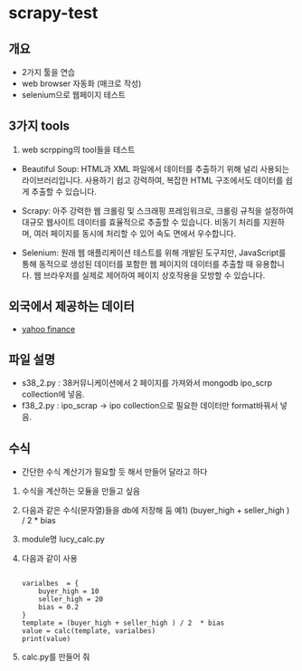 # scrapy-test

## 개요

- 2가지 툴을 연습
- web browser 자동화 (매크로 작성)
- selenium으로 웹페이지 테스트

## 3가지 tools

1. web scrpping의 tool들을 테스트

- Beautiful Soup: HTML과 XML 파일에서 데이터를 추출하기 위해 널리 사용되는 라이브러리입니다. 사용하기 쉽고 강력하여, 복잡한 HTML 구조에서도 데이터를 쉽게 추출할 수 있습니다.

- Scrapy: 아주 강력한 웹 크롤링 및 스크래핑 프레임워크로, 크롤링 규칙을 설정하여 대규모 웹사이트 데이터를 효율적으로 추출할 수 있습니다. 비동기 처리를 지원하며, 여러 페이지를 동시에 처리할 수 있어 속도 면에서 우수합니다.

- Selenium: 원래 웹 애플리케이션 테스트를 위해 개발된 도구지만, JavaScript를 통해 동적으로 생성된 데이터를 포함한 웹 페이지의 데이터를 추출할 때 유용합니다. 웹 브라우저를 실제로 제어하여 페이지 상호작용을 모방할 수 있습니다.

## 외국에서 제공하는 데이터

- [yahoo finance](https://finance.yahoo.com/quote/005930.KS/history)

## 파일 설명

- s38_2.py : 38커뮤니케이션에서 2 페이지를 가져와서 mongodb ipo_scrp collection에 넣음.
- f38_2.py : ipo_scrap -> ipo collection으로 필요한 데이터만 format바꿔서 넣음.

## 수식

- 간단한 수식 계산기가 필요할 듯 해서 만들어 달라고 하다

1. 수식을 계산하는 모듈을 만들고 싶음
2. 다음과 같은 수식(문자열)들을 db에 저장해 둠
   예1) (buyer_high + seller_high ) / 2  * bias
3. module명 lucy_calc.py
4. 다음과 같이 사용

    ```text

    varialbes  = {
        buyer_high = 10
        seller_high = 20
        bias = 0.2
    }
    template = (buyer_high + seller_high ) / 2  * bias
    value = calc(template, varialbes)
    print(value)
    ```

5. calc.py를 만들어 줘
